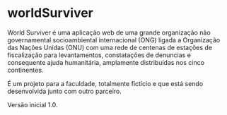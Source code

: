 # worldSurviver
World Surviver é uma aplicação web de uma grande organização não governamental socioambiental internacional (ONG) ligada a Organização das Nações Unidas (ONU) com uma rede de centenas de estações de fiscalização para levantamentos, constatações de denuncias e consequente ajuda humanitária, amplamente distribuídas nos cinco continentes. 

É um projeto para a faculdade, totalmente fictício e que está sendo desenvolvida junto com outro parceiro. 

Versão inicial 1.0.
